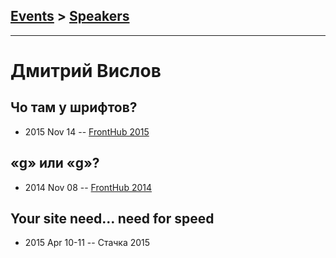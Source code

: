 ## [Events](../README.md) > [Speakers](../speakers.md)
---

# Дмитрий Вислов

## Чо там у шрифтов?
- 2015 Nov 14 -- [FrontHub 2015](https://www.youtube.com/watch?v=9CA33auBgwU)    
## «g» или «g»?
- 2014 Nov 08 -- [FrontHub 2014](https://www.youtube.com/watch?v=U9F0xD7vhVQ)    
## Your site need… need for speed
- 2015 Apr 10-11 -- Стачка 2015    

